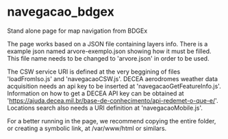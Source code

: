 # navegacao_bdgex
Stand alone page for map navigation from BDGEx

The page works based on a JSON file containing layers info.
There is a example json named arvore-exemplo.json showing how it must be filled.
This file name needs to be changed to 'arvore.json' in order to be used. 

The CSW service URI is defined at the very beggining of files 'loadFromIso.js' and 'navegacaoCSW.js'.
DECEA aerodromes weather data acquisition needs an api key to be inserted at 'navegacaoGetFeatureInfo.js'.
Information on how to get a DECEA API key can be obtained at 'https://ajuda.decea.mil.br/base-de-conhecimento/api-redemet-o-que-e/'.
Locations search also needs a URI definition at 'navegacaoMobile.js'.

For a better running in the page, we recommend copying the entire folder, or creating a symbolic link,
at /var/www/html or similars.

